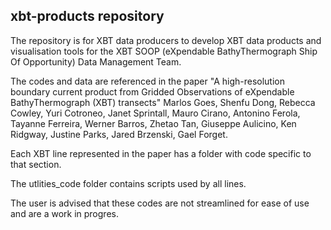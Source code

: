 ## xbt-products repository
The repository is for XBT data producers to develop XBT data products and visualisation tools for the XBT SOOP (eXpendable BathyThermograph Ship Of Opportunity) Data Management Team.

The codes and data are referenced in the paper "A high-resolution boundary current product from Gridded Observations of eXpendable BathyThermograph (XBT) transects"
Marlos Goes, Shenfu Dong, Rebecca Cowley, Yuri Cotroneo, Janet Sprintall, Mauro Cirano, Antonino Ferola, Tayanne Ferreira, Werner Barros, Zhetao Tan, Giuseppe Aulicino,  Ken Ridgway, Justine Parks, Jared Brzenski, Gael Forget.

Each XBT line represented in the paper has a folder with code specific to that section. 

The utlities_code folder contains scripts used by all lines.

The user is advised that these codes are not streamlined for ease of use and are a work in progres.


